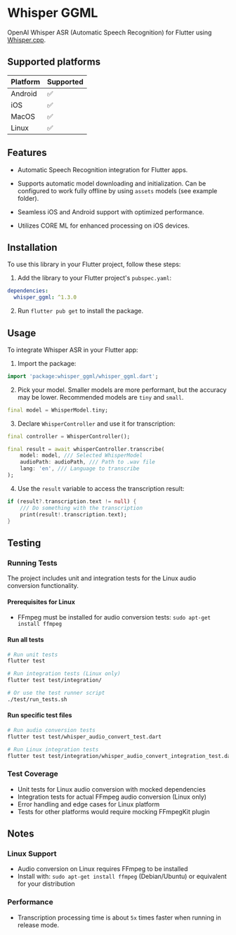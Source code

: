 
# Whisper GGML



OpenAI Whisper ASR (Automatic Speech Recognition) for Flutter using [Whisper.cpp](https://github.com/ggerganov/whisper.cpp).




## Supported platforms


| Platform  | Supported |
|-----------|-----------|
| Android   | ✅        |
| iOS       | ✅        |
| MacOS     | ✅        |
| Linux     | ✅        |





## Features



- Automatic Speech Recognition integration for Flutter apps.

- Supports automatic model downloading and initialization. Can be configured to work fully offline by using `assets` models (see example folder).

- Seamless iOS and Android support with optimized performance.

- Utilizes CORE ML for enhanced processing on iOS devices.



## Installation



To use this library in your Flutter project, follow these steps:



1. Add the library to your Flutter project's `pubspec.yaml`:

```yaml
dependencies:
  whisper_ggml: ^1.3.0
```

2. Run `flutter pub get` to install the package.



## Usage



To integrate Whisper ASR in your Flutter app:



1. Import the package:

```dart
import 'package:whisper_ggml/whisper_ggml.dart';
```



2. Pick your model. Smaller models are more performant, but the accuracy may be lower. Recommended models are `tiny` and `small`.

```dart
final model = WhisperModel.tiny;
```

3. Declare `WhisperController` and use it for transcription:

```dart
final controller = WhisperController();

final result = await whisperController.transcribe(
    model: model, /// Selected WhisperModel
    audioPath: audioPath, /// Path to .wav file
    lang: 'en', /// Language to transcribe
);
```

4. Use the `result` variable to access the transcription result:

```dart
if (result?.transcription.text != null) {
    /// Do something with the transcription
    print(result!.transcription.text);
}
```



## Testing

### Running Tests

The project includes unit and integration tests for the Linux audio conversion functionality.

#### Prerequisites for Linux
- FFmpeg must be installed for audio conversion tests: `sudo apt-get install ffmpeg`

#### Run all tests
```bash
# Run unit tests
flutter test

# Run integration tests (Linux only)
flutter test test/integration/

# Or use the test runner script
./test/run_tests.sh
```

#### Run specific test files
```bash
# Run audio conversion tests
flutter test test/whisper_audio_convert_test.dart

# Run Linux integration tests
flutter test test/integration/whisper_audio_convert_integration_test.dart
```

### Test Coverage
- Unit tests for Linux audio conversion with mocked dependencies
- Integration tests for actual FFmpeg audio conversion (Linux only)
- Error handling and edge cases for Linux platform
- Tests for other platforms would require mocking FFmpegKit plugin

## Notes

### Linux Support
- Audio conversion on Linux requires FFmpeg to be installed
- Install with: `sudo apt-get install ffmpeg` (Debian/Ubuntu) or equivalent for your distribution

### Performance
- Transcription processing time is about `5x` times faster when running in release mode.
